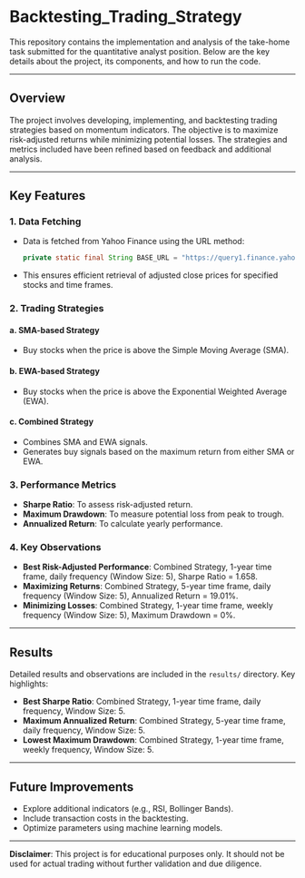 # Backtesting_Trading_Strategy

This repository contains the implementation and analysis of the take-home task submitted for the quantitative analyst position. Below are the key details about the project, its components, and how to run the code.

---

## Overview

The project involves developing, implementing, and backtesting trading strategies based on momentum indicators. The objective is to maximize risk-adjusted returns while minimizing potential losses. The strategies and metrics included have been refined based on feedback and additional analysis.

---

## Key Features

### 1. **Data Fetching**
- Data is fetched from Yahoo Finance using the URL method:
  ```java
  private static final String BASE_URL = "https://query1.finance.yahoo.com/v8/finance/chart/%s?range=%s&interval=%s";
  ```
- This ensures efficient retrieval of adjusted close prices for specified stocks and time frames.

### 2. **Trading Strategies**
#### a. **SMA-based Strategy**
- Buy stocks when the price is above the Simple Moving Average (SMA).

#### b. **EWA-based Strategy**
- Buy stocks when the price is above the Exponential Weighted Average (EWA).

#### c. **Combined Strategy**
- Combines SMA and EWA signals.
- Generates buy signals based on the maximum return from either SMA or EWA.

### 3. **Performance Metrics**
- **Sharpe Ratio**: To assess risk-adjusted return.
- **Maximum Drawdown**: To measure potential loss from peak to trough.
- **Annualized Return**: To calculate yearly performance.

### 4. **Key Observations**
- **Best Risk-Adjusted Performance**: Combined Strategy, 1-year time frame, daily frequency (Window Size: 5), Sharpe Ratio = 1.658.
- **Maximizing Returns**: Combined Strategy, 5-year time frame, daily frequency (Window Size: 5), Annualized Return = 19.01%.
- **Minimizing Losses**: Combined Strategy, 1-year time frame, weekly frequency (Window Size: 5), Maximum Drawdown = 0%.

---



## Results

Detailed results and observations are included in the `results/` directory. Key highlights:
- **Best Sharpe Ratio**: Combined Strategy, 1-year time frame, daily frequency, Window Size: 5.
- **Maximum Annualized Return**: Combined Strategy, 5-year time frame, daily frequency, Window Size: 5.
- **Lowest Maximum Drawdown**: Combined Strategy, 1-year time frame, weekly frequency, Window Size: 5.

---

## Future Improvements
- Explore additional indicators (e.g., RSI, Bollinger Bands).
- Include transaction costs in the backtesting.
- Optimize parameters using machine learning models.

---

**Disclaimer**: This project is for educational purposes only. It should not be used for actual trading without further validation and due diligence.
